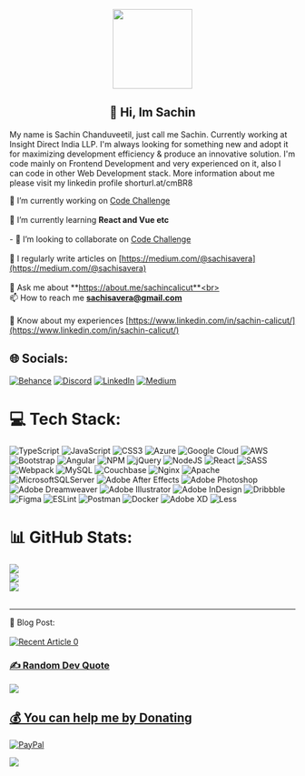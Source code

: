  <p align="center">
  <img width="140" src="https://user-images.githubusercontent.com/6661165/91657958-61b4fd00-eb00-11ea-9def-dc7ef5367e34.png" />  
  <h2 align="center">💫 Hi, Im Sachin </h2>
  My name is Sachin Chanduveetil, just call me Sachin. Currently working at Insight Direct India LLP. I'm always looking for something new and adopt it for maximizing development efficiency & produce an innovative solution. I'm code mainly on Frontend Development and very experienced on it, also I can code in other Web Development stack. More information about me please visit my linkedin profile
shorturl.at/cmBR8
</p>  

🔭 I’m currently working on [Code Challenge](https://github.com/sachincalicut/CodeChallege.git)<br><br>🌱 I’m currently learning **React and Vue etc**<br><br>- 👯 I’m looking to collaborate on [Code Challenge](https://github.com/sachincalicut/CodeChallege.git)<br><br>📝 I regularly write articles on [https://medium.com/@sachisavera](https://medium.com/@sachisavera)<br><br>💬 Ask me about **https://about.me/sachincalicut**<br><br>📫 How to reach me **sachisavera@gmail.com**<br><br>📄 Know about my experiences [https://www.linkedin.com/in/sachin-calicut/](https://www.linkedin.com/in/sachin-calicut/)


## 🌐 Socials:
[![Behance](https://img.shields.io/badge/Behance-1769ff?logo=behance&logoColor=white)](https://behance.net/sachin-calicut) [![Discord](https://img.shields.io/badge/Discord-%237289DA.svg?logo=discord&logoColor=white)](https://discord.gg/sachincalicut#1650) [![LinkedIn](https://img.shields.io/badge/LinkedIn-%230077B5.svg?logo=linkedin&logoColor=white)](https://linkedin.com/in/sachin-calicut) [![Medium](https://img.shields.io/badge/Medium-12100E?logo=medium&logoColor=white)](https://medium.com/@@sachisavera) 

# 💻 Tech Stack:
![TypeScript](https://img.shields.io/badge/typescript-%23007ACC.svg?style=for-the-badge&logo=typescript&logoColor=white) ![JavaScript](https://img.shields.io/badge/javascript-%23323330.svg?style=for-the-badge&logo=javascript&logoColor=%23F7DF1E) ![CSS3](https://img.shields.io/badge/css3-%231572B6.svg?style=for-the-badge&logo=css3&logoColor=white) ![Azure](https://img.shields.io/badge/azure-%230072C6.svg?style=for-the-badge&logo=azure-devops&logoColor=white) ![Google Cloud](https://img.shields.io/badge/Google%20Cloud-%234285F4.svg?style=for-the-badge&logo=google-cloud&logoColor=white) ![AWS](https://img.shields.io/badge/AWS-%23FF9900.svg?style=for-the-badge&logo=amazon-aws&logoColor=white) ![Bootstrap](https://img.shields.io/badge/bootstrap-%23563D7C.svg?style=for-the-badge&logo=bootstrap&logoColor=white) ![Angular](https://img.shields.io/badge/angular-%23DD0031.svg?style=for-the-badge&logo=angular&logoColor=white) ![NPM](https://img.shields.io/badge/NPM-%23000000.svg?style=for-the-badge&logo=npm&logoColor=white) ![jQuery](https://img.shields.io/badge/jquery-%230769AD.svg?style=for-the-badge&logo=jquery&logoColor=white) ![NodeJS](https://img.shields.io/badge/node.js-6DA55F?style=for-the-badge&logo=node.js&logoColor=white) ![React](https://img.shields.io/badge/react-%2320232a.svg?style=for-the-badge&logo=react&logoColor=%2361DAFB) ![SASS](https://img.shields.io/badge/SASS-hotpink.svg?style=for-the-badge&logo=SASS&logoColor=white) ![Webpack](https://img.shields.io/badge/webpack-%238DD6F9.svg?style=for-the-badge&logo=webpack&logoColor=black) ![MySQL](https://img.shields.io/badge/mysql-%2300f.svg?style=for-the-badge&logo=mysql&logoColor=white) ![Couchbase](https://img.shields.io/badge/Couchbase-EA2328?style=for-the-badge&logo=couchbase&logoColor=white) ![Nginx](https://img.shields.io/badge/nginx-%23009639.svg?style=for-the-badge&logo=nginx&logoColor=white) ![Apache](https://img.shields.io/badge/apache-%23D42029.svg?style=for-the-badge&logo=apache&logoColor=white) ![MicrosoftSQLServer](https://img.shields.io/badge/Microsoft%20SQL%20Sever-CC2927?style=for-the-badge&logo=microsoft%20sql%20server&logoColor=white) ![Adobe After Effects](https://img.shields.io/badge/Adobe%20After%20Effects-9999FF.svg?style=for-the-badge&logo=Adobe%20After%20Effects&logoColor=white) ![Adobe Photoshop](https://img.shields.io/badge/adobephotoshop-%2331A8FF.svg?style=for-the-badge&logo=adobephotoshop&logoColor=white) ![Adobe Dreamweaver](https://img.shields.io/badge/Adobe%20Dreamweaver-FF61F6.svg?style=for-the-badge&logo=Adobe%20Dreamweaver&logoColor=white) ![Adobe Illustrator](https://img.shields.io/badge/adobeillustrator-%23FF9A00.svg?style=for-the-badge&logo=adobeillustrator&logoColor=white) ![Adobe InDesign](https://img.shields.io/badge/Adobe%20InDesign-49021F?style=for-the-badge&logo=adobeindesign&logoColor=white) ![Dribbble](https://img.shields.io/badge/Dribbble-EA4C89?style=for-the-badge&logo=dribbble&logoColor=white) 	![Figma](https://img.shields.io/badge/figma-%23F24E1E.svg?style=for-the-badge&logo=figma&logoColor=white) ![ESLint](https://img.shields.io/badge/ESLint-4B3263?style=for-the-badge&logo=eslint&logoColor=white) ![Postman](https://img.shields.io/badge/Postman-FF6C37?style=for-the-badge&logo=postman&logoColor=white) ![Docker](https://img.shields.io/badge/docker-%230db7ed.svg?style=for-the-badge&logo=docker&logoColor=white) ![Adobe XD](https://img.shields.io/badge/Adobe%20XD-470137?style=for-the-badge&logo=Adobe%20XD&logoColor=#FF61F6) ![Less](https://img.shields.io/badge/less-2B4C80?style=for-the-badge&logo=less&logoColor=white)
# 📊 GitHub Stats:
![](https://github-readme-stats.vercel.app/api?username=sachincalicut&theme=tokyonight&hide_border=true&include_all_commits=false&count_private=false)<br/>
![](https://github-readme-streak-stats.herokuapp.com/?user=sachincalicut&theme=tokyonight&hide_border=true)<br/>
![](https://github-readme-stats.vercel.app/api/top-langs/?username=sachincalicut&theme=tokyonight&hide_border=true&include_all_commits=false&count_private=false&layout=compact)
<br />
<br />
<hr />
📝 Blog Post:
<br />
<br />
<a target="_blank" href="https://github-readme-medium-recent-article.vercel.app/medium/@sachisavera/0"><img src="https://github-readme-medium-recent-article.vercel.app/medium/@sachisavera/0" alt="Recent Article 0"> 

 
### ✍️ Random Dev Quote
![](https://quotes-github-readme.vercel.app/api?type=vetical&theme=radical)

## 💰 You can help me by Donating
[![PayPal](https://img.shields.io/badge/PayPal-00457C?style=for-the-badge&logo=paypal&logoColor=white)](https://paypal.me/sachincalicut) 

  [![](https://visitcount.itsvg.in/api?id=sachincalicut&icon=0&color=0)](https://visitcount.itsvg.in)
<!-- Proudly created with GPRM ( https://gprm.itsvg.in ) -->
